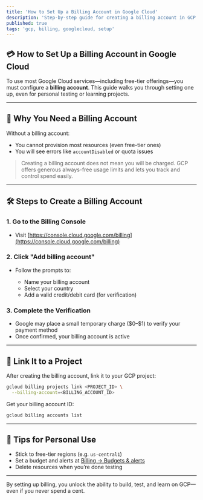 ```yaml
---
title: 'How to Set Up a Billing Account in Google Cloud'
description: 'Step-by-step guide for creating a billing account in GCP so you can unlock full resource access and enable free-tier usage.'
published: true
tags: 'gcp, billing, googlecloud, setup'
---
```


## 💳 How to Set Up a Billing Account in Google Cloud

To use most Google Cloud services—including free-tier offerings—you must configure a **billing account**. This guide walks you through setting one up, even for personal testing or learning projects.

---

## 🧭 Why You Need a Billing Account

Without a billing account:

* You cannot provision most resources (even free-tier ones)
* You will see errors like `accountDisabled` or quota issues

> Creating a billing account does not mean you will be charged. GCP offers generous always-free usage limits and lets you track and control spend easily.

---

## 🛠️ Steps to Create a Billing Account

### 1. Go to the Billing Console

* Visit [https://console.cloud.google.com/billing](https://console.cloud.google.com/billing)

### 2. Click "Add billing account"

* Follow the prompts to:

  * Name your billing account
  * Select your country
  * Add a valid credit/debit card (for verification)

### 3. Complete the Verification

* Google may place a small temporary charge (\$0–\$1) to verify your payment method
* Once confirmed, your billing account is active

---

## 🔗 Link It to a Project

After creating the billing account, link it to your GCP project:

```bash
gcloud billing projects link <PROJECT_ID> \
  --billing-account=<BILLING_ACCOUNT_ID>
```

Get your billing account ID:

```bash
gcloud billing accounts list
```

---

## 🧼 Tips for Personal Use

* Stick to free-tier regions (e.g. `us-central1`)
* Set a budget and alerts at [Billing → Budgets & alerts](https://console.cloud.google.com/billing/alerts)
* Delete resources when you’re done testing

---

By setting up billing, you unlock the ability to build, test, and learn on GCP—even if you never spend a cent.
